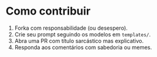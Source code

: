 # Como contribuir

1. Forka com responsabilidade (ou desespero).
2. Crie seu prompt seguindo os modelos em `templates/`.
3. Abra uma PR com título sarcástico mas explicativo.
4. Responda aos comentários com sabedoria ou memes.
